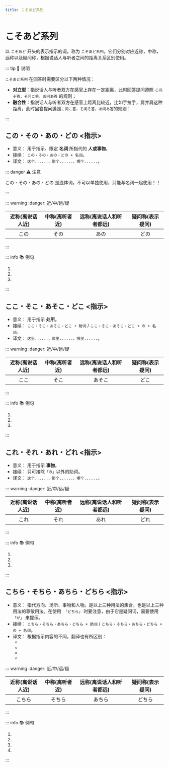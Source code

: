 ```yaml
---
title: こそあど系列
---
```


# こそあど系列

以 `こそあど` 开头的表示指示的词，称为 `こそあど系列`。它们分别对应近称，中称，远称以及疑问称，根据说话人与听者之间的距离关系区别使用。

::: tip :bookmark: 说明

`こそあど系列` 在回答时需要区分以下两种情况：

- **对立型**：指说话人与听者双方在感官上存在一定距离，此时回答提问遵照 `こ问そ答，そ问こ答，あ问あ答` 的规则；
- **融合性**：指说话人与听者双方在感官上距离比较近，比如手拉手，肩并肩这种距离，此时回答提问遵照`こ问こ答，そ问そ答，あ问あ答`的规则：

:::

## この・その・あの・どの <指示>

- 意义： 用于指示、限定 **名词** 所指代的 **人或事物**。
- 接续： `この・その・あの・どの + 名词`。
- 译文： `这个......，那个......，哪个......`。

::: danger :warning: 注意

この・その・あの・どの 是连体词，不可以单独使用，只能与名词一起使用！！

:::

::: warning :danger: 近/中/远/疑

| 近称(离说话人近) | 中称(离听者近) | 远称(离说话人和听者都远) | 疑问称(表示疑问) |
| :--------------: | :------------: | :----------------------: | :--------------: |
|       この       |      その      |           あの           |       どの       |

:::

::: info :books: 例句

1. <grammer-content id='kosoado-0' sentence="A: **この**[方/かた]はどなたですか。" trans='那个人是谁啊？' />
   <grammer-content id='kosoado-1' sentence="B: ああ、**その**人は[姉/あね]の[婚約者/こんやくしゃ]です。" trans='啊，那个人是我姐姐的未婚夫。' />
2. <grammer-content id='kosoado-2' sentence="**あの**[方/かた]は[鈴木/すずき]さんです。" trans='那位是铃木。' />
3. <grammer-content id='kosoado-3' sentence="A: [高橋/たかはし]さんは**どの**[人/ひと]ですか。" trans='高桥是哪位啊？' />
   <grammer-content id='kosoado-4' sentence="B: [高橋/たかはし]さんは**あの**[人/ひと]です。" trans='高桥是那位。' />

:::

## ここ・そこ・あそこ・どこ <指示>

- 意义： 用于指示 **处所**。
- 接续： `ここ・そこ・あそこ・どこ + 助词` / `ここ・そこ・あそこ・どこ + の + 名词`。
- 译文： `这里......，那里......，哪里......`。

::: warning :danger: 近/中/远/疑

| 近称(离说话人近) | 中称(离听者近) | 远称(离说话人和听者都远) | 疑问称(表示疑问) |
| :--------------: | :------------: | :----------------------: | :--------------: |
|       ここ       |      そこ      |          あそこ          |       どこ       |

:::

::: info :books: 例句

1. <grammer-content id='kosoado-5' sentence="A: [売店/ばいてん]は**どこ**ですか。" trans='小卖部在哪儿？' />
   <grammer-content id='kosoado-6' sentence="B: [売店/ばいてん]はあの[建物/たてもの]です。" trans='那栋建筑是小卖部。' />
2. <grammer-content id='kosoado-7' sentence="A: [検索用/けんさくよう]のコンピューターは**どこ**ですか。" trans='检索用的电脑在哪儿？' />
   <grammer-content id='kosoado-8' sentence="B: （[検索用/けんさくよう]のコンピューターは）**あそこ**です。" trans='（检索用的电脑）在那儿。' />
3. <grammer-content id='kosoado-9' sentence="A: [貸/か]し[出/だ]しカウンターは**どこ**ですか。" trans='借书处在哪儿？' />
   <grammer-content id='kosoado-10' sentence="B: （[貸/か]し[出/だ]しカウンターは）**そこ**です。" trans='（借书处）在那儿。' />

:::

## これ・それ・あれ・どれ <指示>

- 意义： 用于指示 **事物**。
- 接续： 只可接除`「の」`以外的助词。
- 译文： `这个......，那个......，哪个......`。

::: warning :danger: 近/中/远/疑

| 近称(离说话人近) | 中称(离听者近) | 远称(离说话人和听者都远) | 疑问称(表示疑问) |
| :--------------: | :------------: | :----------------------: | :--------------: |
|       これ       |      それ      |           あれ           |       どれ       |

:::

::: info :books: 例句

1. <grammer-content id='kosoado-11' sentence="A: [売店/ばいてん]はあの[建物/たてもの]です。" trans='那栋建筑是小卖部。' />
   <grammer-content id='kosoado-12' sentence="B: ああ、**あれ**ですね。" trans='啊，在那儿啊。' />
2. <grammer-content id='kosoado-13' sentence="A: **それ**は[何/なん]ですか。" trans='那是个啥？' />
   <grammer-content id='kosoado-14' sentence="B: **これ**は[日本語/にほんご]の[辞書/じしょ]です。" trans='这是日语词典。' />
3. <grammer-content id='kosoado-15' sentence="A: [検測用/けんさくよう]のコンピュターは**どれ**ですか。" trans='搜索用的电脑在哪儿？' />
   <grammer-content id='kosoado-16' sentence="B: [検測用/けんさくよう]のコンピュターは**あれ**です。" trans='搜索用的电脑在那儿。' />

:::

## こちら・そちら・あちら・どちら <指示>

- 意义： 指代方向、场所、事物和人物。是以上三种用法的集合，也是以上三种用法的尊敬用法。在使用　`「どちら」` 时要注意，由于它是疑问词，需要使用 `「が」` 来提示。
- 接续： `こちら・そちら・あちら・どちら + 助词` / `こちら・そちら・あちら・どちら + の + 名词`。
- 译文： 根据指示内容的不同，翻译也有所区别：
  - <grammer-content sentence="指代**方向**，可译成“这边、那边、那边、哪边”。" />
  - <grammer-content sentence="指代**场所**，比ここ、そこ、あそこ、どこ更为郑重礼貌，可译成“这里、那里、那里、哪里”。" />
  - <grammer-content sentence="指代**事物**，把事物作为比较的一方或另一方。" />
  - <grammer-content sentence="指代**人称**，一般用`「こちら」`表示第一人称或第一人称方面的人，`「そちら」`表示第二人称或第二人称方面的人，`「あちら」`表示第三人称或第三人称方面的人。" />

::: warning :danger: 近/中/远/疑

| 近称(离说话人近) | 中称(离听者近) | 远称(离说话人和听者都远) | 疑问称(表示疑问) |
| :--------------: | :------------: | :----------------------: | :--------------: |
|      こちら      |     そちら     |          あちら          |      どちら      |

:::

::: info :books: 例句

1. <grammer-content id='kosoado-17' sentence="**そちら**は[劇/げき][場/じょう]です。" trans='那边是剧场。' />
2. <grammer-content id='kosoado-18' sentence="**こちら**は[寒/さむ]いです。" trans='我们这儿冷。' />
3. <grammer-content id='kosoado-19' sentence="**そちら**はよくないと[思/おも]います。" trans='我觉得那个不好。' />
4. <grammer-content id='kosoado-20' sentence="**こちら**は[趙/ちょう]さんです。 " trans='这位是赵先生。' />

:::

